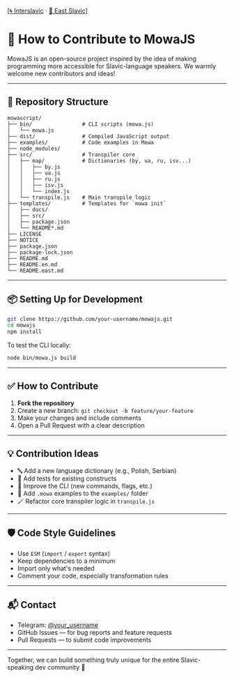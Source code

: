 [[🌀 Interslavic](../../07_contribute.md) · [🌲 East Slavic](../east/07_contribute.md)]

# 🤝 How to Contribute to MowaJS

MowaJS is an open-source project inspired by the idea of making programming more accessible for Slavic-language speakers. We warmly welcome new contributors and ideas!

---

## 📁 Repository Structure

```
mowascript/
├── bin/                # CLI scripts (mowa.js)
│   └── mowa.js
├── dist/               # Compiled JavaScript output
├── examples/           # Code examples in Mowa
├── node_modules/
├── src/                # Transpiler core
│   ├── map/            # Dictionaries (by, ua, ru, isv...)
│   │   ├── by.js
│   │   ├── ua.js
│   │   ├── ru.js
│   │   ├── isv.js
│   │   └── index.js
│   └── transpile.js    # Main transpile logic
├── templates/          # Templates for `mowa init`
│   ├── docs/
│   ├── src/
│   ├── package.json
│   └── README*.md
├── LICENSE
├── NOTICE
├── package.json
├── package-lock.json
├── README.md
├── README.en.md
└── README.east.md
```

---

## 📦 Setting Up for Development

```bash
git clone https://github.com/your-username/mowajs.git
cd mowajs
npm install
```

To test the CLI locally:
```bash
node bin/mowa.js build
```

---

## ✅ How to Contribute

1. **Fork the repository**
2. Create a new branch: `git checkout -b feature/your-feature`
3. Make your changes and include comments
4. Open a Pull Request with a clear description

---

## 💡 Contribution Ideas

- 🔤 Add a new language dictionary (e.g., Polish, Serbian)
- 🧪 Add tests for existing constructs
- 🧱 Improve the CLI (new commands, flags, etc.)
- 📘 Add `.mowa` examples to the `examples/` folder
- 🪄 Refactor core transpiler logic in `transpile.js`

---

## 🛡 Code Style Guidelines

- Use `ESM` (`import` / `export` syntax)
- Keep dependencies to a minimum
- Import only what's needed
- Comment your code, especially transformation rules

---

## 📬 Contact

- Telegram: [@your_username](https://t.me/your_username)
- GitHub Issues — for bug reports and feature requests
- Pull Requests — to submit code improvements

---

Together, we can build something truly unique for the entire Slavic-speaking dev community 💙

